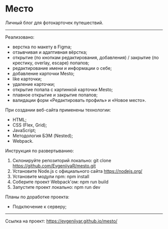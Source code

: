 # Место #

Личный блог для фотокарточек путешествий.

---

Реализовано:
* верстка по макету в Figma;
* отзывчивая и адаптивная вёрстка;
* открытие (по кнопкам редактирования, добавления) / закрытие (по крестику, overlay, escape) попапов;
* редактирование имени и информации о себе;
* добавление карточки Mesto;
* like карточки;
* удаление карточки;
* открытие попапа с картинкой карточки Mesto;
* плавное открытие и закрытие попапов;
* валидации форм «Редактировать профиль» и «Новое место».

При создании веб-сайта применены технологии:
* HTML;
* CSS (Flex, Grid);
* JavaScript;
* Методология БЭМ (Nested);
* Webpack.

Инструкция по развертыванию:
1. Склонируйте репозиторий локально: git clone https://github.com/EvgeniiyaR/mesto.git
2. Установите Node.js с официального сайта https://nodejs.org/ 
3. Установите модули npm: npm install
4. Соберите проект Webpack'ом: npm run build
5. Запустите проект локально: npm run dev

Планы по доработке проекта:
* Подключение к серверу;

---

Ссылка на проект: https://evgeniiyar.github.io/mesto/
